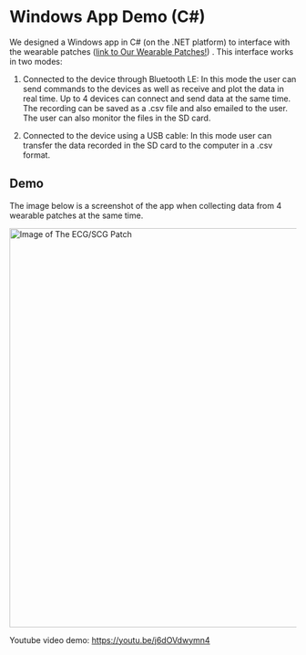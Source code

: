 # Windows App Demo (C#)

We designed a Windows app in C# (on the .NET platform) to interface with the wearable patches ([link to Our Wearable Patches!](https://github.com/mohnikbakht/Cardio_Wearable_Patch)) . This interface works in two modes:

1) Connected to the device through Bluetooth LE: In this mode the user can send commands to the devices as well as receive and plot the data in real time. Up to 4 devices can connect and send data at the same time. The recording can be saved as a .csv file and also emailed to the user. The user can also monitor the files in the SD card.

2) Connected to the device using a USB cable: In this mode user can transfer the data recorded in the SD card to the computer in a .csv format.

## Demo

The image below is a screenshot of the app when collecting data from 4 wearable patches at the same time.

<img src="https://github.com/mohnikbakht/Windows_App_Demo/blob/main/Images/4node_GUI.PNG" alt="Image of The ECG/SCG Patch" width="700"/>

Youtube video demo: https://youtu.be/j6dOVdwymn4

